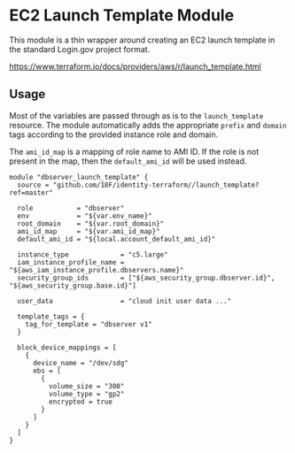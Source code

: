 # EC2 Launch Template Module

This module is a thin wrapper around creating an EC2 launch template in the
standard Login.gov project format.

https://www.terraform.io/docs/providers/aws/r/launch_template.html

## Usage

Most of the variables are passed through as is to the `launch_template`
resource. The module automatically adds the appropriate `prefix` and `domain`
tags according to the provided instance role and domain.

The `ami_id_map` is a mapping of role name to AMI ID. If the role is not
present in the map, then the `default_ami_id` will be used instead.

```hcl
module "dbserver_launch_template" {
  source = "github.com/18F/identity-terraform//launch_template?ref=master"

  role           = "dbserver"
  env            = "${var.env_name}"
  root_domain    = "${var.root_domain}"
  ami_id_map     = "${var.ami_id_map}"
  default_ami_id = "${local.account_default_ami_id}"

  instance_type             = "c5.large"
  iam_instance_profile_name = "${aws_iam_instance_profile.dbservers.name}"
  security_group_ids        = ["${aws_security_group.dbserver.id}", "${aws_security_group.base.id}"]

  user_data                 = "cloud init user data ..."

  template_tags = {
    tag_for_template = "dbserver v1"
  }

  block_device_mappings = [
    {
      device_name = "/dev/sdg"
      ebs = [
        {
          volume_size = "300"
          volume_type = "gp2"
          encrypted = true
        }
      ]
    }
  ]
}
```
